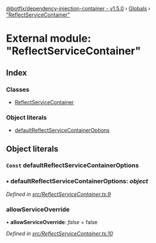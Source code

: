 [@botflx/dependency-injection-container - v1.5.0](../README.md) › [Globals](../globals.md) › ["ReflectServiceContainer"](_reflectservicecontainer_.md)

# External module: "ReflectServiceContainer"

## Index

### Classes

* [ReflectServiceContainer](../classes/_reflectservicecontainer_.reflectservicecontainer.md)

### Object literals

* [defaultReflectServiceContainerOptions](_reflectservicecontainer_.md#const-defaultreflectservicecontaineroptions)

## Object literals

### `Const` defaultReflectServiceContainerOptions

### ▪ **defaultReflectServiceContainerOptions**: *object*

*Defined in [src/ReflectServiceContainer.ts:9](https://github.com/botflux/dependency-injection-container/blob/be695a3/src/ReflectServiceContainer.ts#L9)*

###  allowServiceOverride

• **allowServiceOverride**: *false* = false

*Defined in [src/ReflectServiceContainer.ts:10](https://github.com/botflux/dependency-injection-container/blob/be695a3/src/ReflectServiceContainer.ts#L10)*
